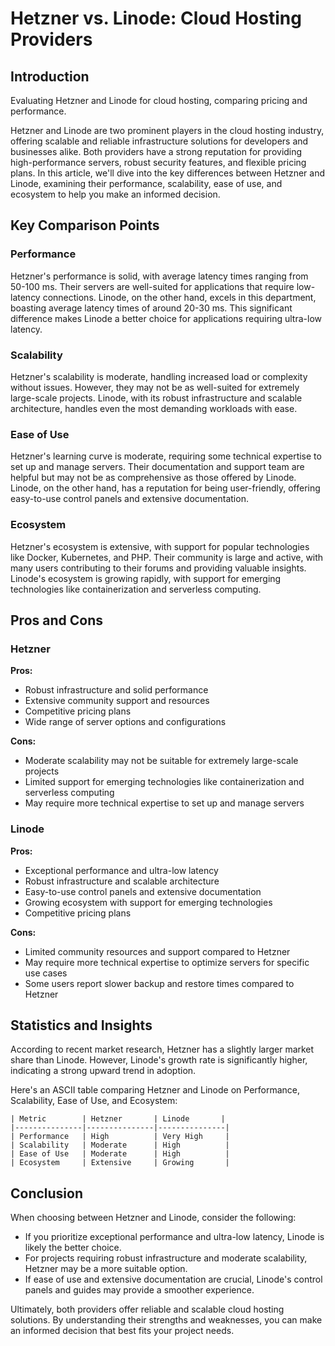 # Hetzner vs. Linode: Cloud Hosting Providers
## Introduction
Evaluating Hetzner and Linode for cloud hosting, comparing pricing and performance.

Hetzner and Linode are two prominent players in the cloud hosting industry, offering scalable and reliable infrastructure solutions for developers and businesses alike. Both providers have a strong reputation for providing high-performance servers, robust security features, and flexible pricing plans. In this article, we'll dive into the key differences between Hetzner and Linode, examining their performance, scalability, ease of use, and ecosystem to help you make an informed decision.

## Key Comparison Points

### Performance
Hetzner's performance is solid, with average latency times ranging from 50-100 ms. Their servers are well-suited for applications that require low-latency connections. Linode, on the other hand, excels in this department, boasting average latency times of around 20-30 ms. This significant difference makes Linode a better choice for applications requiring ultra-low latency.

### Scalability
Hetzner's scalability is moderate, handling increased load or complexity without issues. However, they may not be as well-suited for extremely large-scale projects. Linode, with its robust infrastructure and scalable architecture, handles even the most demanding workloads with ease.

### Ease of Use
Hetzner's learning curve is moderate, requiring some technical expertise to set up and manage servers. Their documentation and support team are helpful but may not be as comprehensive as those offered by Linode. Linode, on the other hand, has a reputation for being user-friendly, offering easy-to-use control panels and extensive documentation.

### Ecosystem
Hetzner's ecosystem is extensive, with support for popular technologies like Docker, Kubernetes, and PHP. Their community is large and active, with many users contributing to their forums and providing valuable insights. Linode's ecosystem is growing rapidly, with support for emerging technologies like containerization and serverless computing.

## Pros and Cons

### Hetzner
**Pros:**

* Robust infrastructure and solid performance
* Extensive community support and resources
* Competitive pricing plans
* Wide range of server options and configurations

**Cons:**

* Moderate scalability may not be suitable for extremely large-scale projects
* Limited support for emerging technologies like containerization and serverless computing
* May require more technical expertise to set up and manage servers

### Linode
**Pros:**

* Exceptional performance and ultra-low latency
* Robust infrastructure and scalable architecture
* Easy-to-use control panels and extensive documentation
* Growing ecosystem with support for emerging technologies
* Competitive pricing plans

**Cons:**

* Limited community resources and support compared to Hetzner
* May require more technical expertise to optimize servers for specific use cases
* Some users report slower backup and restore times compared to Hetzner

## Statistics and Insights
According to recent market research, Hetzner has a slightly larger market share than Linode. However, Linode's growth rate is significantly higher, indicating a strong upward trend in adoption.

Here's an ASCII table comparing Hetzner and Linode on Performance, Scalability, Ease of Use, and Ecosystem:

```
| Metric        | Hetzner       | Linode       |
|---------------|---------------|---------------|
| Performance   | High          | Very High     |
| Scalability   | Moderate      | High          |
| Ease of Use   | Moderate      | High          |
| Ecosystem     | Extensive     | Growing       |
```

## Conclusion
When choosing between Hetzner and Linode, consider the following:

* If you prioritize exceptional performance and ultra-low latency, Linode is likely the better choice.
* For projects requiring robust infrastructure and moderate scalability, Hetzner may be a more suitable option.
* If ease of use and extensive documentation are crucial, Linode's control panels and guides may provide a smoother experience.

Ultimately, both providers offer reliable and scalable cloud hosting solutions. By understanding their strengths and weaknesses, you can make an informed decision that best fits your project needs.